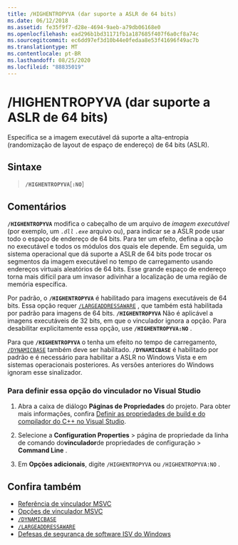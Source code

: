 ```yaml
---
title: /HIGHENTROPYVA (dar suporte a ASLR de 64 bits)
ms.date: 06/12/2018
ms.assetid: fe35f9f7-d28e-4694-9aeb-a79db06168e0
ms.openlocfilehash: ead296b1bd31171fb1a187685f407f6a0cf8a74c
ms.sourcegitcommit: ec6dd97ef3d10b44e0fedaa8e53f41696f49ac7b
ms.translationtype: MT
ms.contentlocale: pt-BR
ms.lasthandoff: 08/25/2020
ms.locfileid: "88835019"
---
```

# <a name="highentropyva-support-64-bit-aslr"></a>/HIGHENTROPYVA (dar suporte a ASLR de 64 bits)

Especifica se a imagem executável dá suporte a alta-entropia (randomização de layout de espaço de endereço) de 64 bits (ASLR).

## <a name="syntax"></a>Sintaxe

> **`/HIGHENTROPYVA`**[**`:NO`**]

## <a name="remarks"></a>Comentários

**`/HIGHENTROPYVA`** modifica o cabeçalho de um arquivo de *imagem executável* (por exemplo, um *`.dll`* *`.exe`* arquivo ou), para indicar se a ASLR pode usar todo o espaço de endereço de 64 bits.  Para ter um efeito, defina a opção no executável e todos os módulos dos quais ele depende. Em seguida, um sistema operacional que dá suporte a ASLR de 64 bits pode trocar os segmentos da imagem executável no tempo de carregamento usando endereços virtuais aleatórios de 64 bits. Esse grande espaço de endereço torna mais difícil para um invasor adivinhar a localização de uma região de memória específica.

Por padrão, o **`/HIGHENTROPYVA`** é habilitado para imagens executáveis de 64 bits. Essa opção requer [`/LARGEADDRESSAWARE`](largeaddressaware-handle-large-addresses.md) , que também está habilitada por padrão para imagens de 64 bits. **`/HIGHENTROPYVA`** Não é aplicável a imagens executáveis de 32 bits, em que o vinculador ignora a opção. Para desabilitar explicitamente essa opção, use **`/HIGHENTROPYVA:NO`** .

Para que **`/HIGHENTROPYVA`** o tenha um efeito no tempo de carregamento, [`/DYNAMICBASE`](dynamicbase-use-address-space-layout-randomization.md) também deve ser habilitado. **`/DYNAMICBASE`** é habilitado por padrão e é necessário para habilitar a ASLR no Windows Vista e em sistemas operacionais posteriores. As versões anteriores do Windows ignoram esse sinalizador.

### <a name="to-set-this-linker-option-in-visual-studio"></a>Para definir essa opção do vinculador no Visual Studio

1. Abra a caixa de diálogo **Páginas de Propriedades** do projeto. Para obter mais informações, confira [Definir as propriedades de build e do compilador do C++ no Visual Studio](../working-with-project-properties.md).

1. Selecione a **Configuration Properties**  >  página de propriedade da linha de comando do**vinculador**de propriedades de configuração  >  **Command Line** .

1. Em **Opções adicionais**, digite `/HIGHENTROPYVA` ou `/HIGHENTROPYVA:NO` .

## <a name="see-also"></a>Confira também

- [Referência de vinculador MSVC](linking.md)
- [Opções de vinculador MSVC](linker-options.md)
- [`/DYNAMICBASE`](dynamicbase-use-address-space-layout-randomization.md)
- [`/LARGEADDRESSAWARE`](largeaddressaware-handle-large-addresses.md)
- [Defesas de segurança de software ISV do Windows](/previous-versions/bb430720(v=msdn.10))
